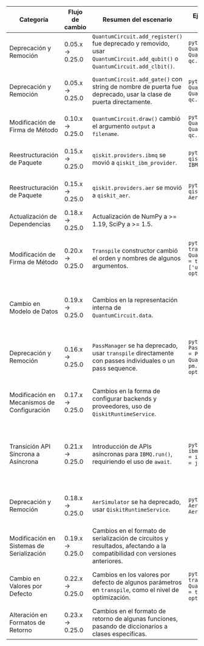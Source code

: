 | Categoría | Flujo de cambio | Resumen del escenario | Ejemplo de código en versión de origen | Ejemplo de código en versión de destino | Grado de dificultad | Grado de afectación SE/QSE | Referencia |
|---|---|---|---|---|---|---|---|
| Deprecación y Remoción | 0.05.x → 0.25.0 | `QuantumCircuit.add_register()` fue deprecado y removido, usar `QuantumCircuit.add_qubit()` o `QuantumCircuit.add_clbit()`. | ```python from qiskit import QuantumCircuit qc = QuantumCircuit() qc.add_register(1)``` | ```python from qiskit import QuantumCircuit qc = QuantumCircuit() qc.add_qubit()``` | Baja | SE (Cambio en la API de una clase central) | [https://docs.quantum.ibm.com/api/qiskit/release-notes/0.25](https://docs.quantum.ibm.com/api/qiskit/release-notes/0.25) |
| Deprecación y Remoción | 0.05.x → 0.25.0 | `QuantumCircuit.add_gate()` con string de nombre de puerta fue deprecado, usar la clase de puerta directamente. | ```python from qiskit import QuantumCircuit, Gate qc = QuantumCircuit() qc.add_gate('u', [0])``` | ```python from qiskit import QuantumCircuit, UGate qc = QuantumCircuit() qc.add_gate(UGate(), [0])``` | Baja | SE (Cambio en la API de una clase central) | [https://docs.quantum.ibm.com/api/qiskit/release-notes/0.25](https://docs.quantum.ibm.com/api/qiskit/release-notes/0.25) |
| Modificación de Firma de Método | 0.10.x → 0.25.0 | `QuantumCircuit.draw()` cambió el argumento `output` a `filename`. | ```python from qiskit import QuantumCircuit qc = QuantumCircuit() qc.draw(output='mpl')``` | ```python from qiskit import QuantumCircuit qc = QuantumCircuit() qc.draw(filename='mpl')``` | Nula | SE (Cambio menor en la API) | [https://docs.quantum.ibm.com/api/qiskit/release-notes/0.25](https://docs.quantum.ibm.com/api/qiskit/release-notes/0.25) |
| Reestructuración de Paquete | 0.15.x → 0.25.0 |  `qiskit.providers.ibmq` se movió a `qiskit_ibm_provider`. | ```python from qiskit.providers.ibmq import IBMQ``` | ```python from qiskit_ibm_provider import IBMQ``` | Moderada | SE (Cambio importante en la estructura del paquete) | [https://docs.quantum.ibm.com/api/qiskit/release-notes/0.25](https://docs.quantum.ibm.com/api/qiskit/release-notes/0.25) |
| Reestructuración de Paquete | 0.15.x → 0.25.0 | `qiskit.providers.aer` se movió a `qiskit_aer`. | ```python from qiskit.providers.aer import AerSimulator``` | ```python from qiskit_aer import AerSimulator``` | Moderada | SE (Cambio importante en la estructura del paquete) | [https://docs.quantum.ibm.com/api/qiskit/release-notes/0.25](https://docs.quantum.ibm.com/api/qiskit/release-notes/0.25) |
| Actualización de Dependencias | 0.18.x → 0.25.0 |  Actualización de NumPy a >= 1.19, SciPy a >= 1.5. |  |  | Baja | SE (Cambio en dependencias externas) | [https://github.com/qiskit/qiskit/releases/tag/0.25.0](https://github.com/qiskit/qiskit/releases/tag/0.25.0) |
| Modificación de Firma de Método | 0.20.x → 0.25.0 | `Transpile` constructor cambió el orden y nombres de algunos argumentos. | ```python from qiskit import transpile qc = QuantumCircuit(2) transpiled_qc = transpile(qc, basis_gates=['u1', 'u2', 'u3'], optimization_level=3)``` | ```python from qiskit import transpile qc = QuantumCircuit(2) transpiled_qc = transpile(qc, basis_gates=['u1', 'u2', 'u3'], optimization_level=3)``` | Baja | QSE (Cambio en la API del compilador cuántico) | [https://docs.quantum.ibm.com/api/qiskit/release-notes/0.25](https://docs.quantum.ibm.com/api/qiskit/release-notes/0.25) |
| Cambio en Modelo de Datos | 0.19.x → 0.25.0 |  Cambios en la representación interna de `QuantumCircuit.data`. |  |  | Moderada | QSE (Cambio interno que puede afectar a extensiones o análisis personalizados) | [https://docs.quantum.ibm.com/api/qiskit/release-notes/0.25](https://docs.quantum.ibm.com/api/qiskit/release-notes/0.25) |
| Deprecación y Remoción | 0.16.x → 0.25.0 | `PassManager` se ha deprecado, usar `transpile` directamente con passes individuales o un pass sequence. | ```python from qiskit import PassManager, QuantumCircuit pm = PassManager() qc = QuantumCircuit(2) pm.append(OptimizeLevel1Pass()) optimized_qc = pm.run(qc)``` | ```python from qiskit import transpile, QuantumCircuit, OptimizeLevel1Pass qc = QuantumCircuit(2) optimized_qc = transpile(qc, optimization_level=1)``` | Moderada | QSE (Cambio en la forma de gestionar optimizaciones) | [https://docs.quantum.ibm.com/api/qiskit/release-notes/0.25](https://docs.quantum.ibm.com/api/qiskit/release-notes/0.25) |
| Modificación en Mecanismos de Configuración | 0.17.x → 0.25.0 | Cambios en la forma de configurar backends y proveedores, uso de `QiskitRuntimeService`. |  |  | Moderada | SE/QSE (Cambio en la configuración del entorno de ejecución) | [https://docs.quantum.ibm.com/api/qiskit/release-notes/0.25](https://docs.quantum.ibm.com/api/qiskit/release-notes/0.25) |
| Transición API Síncrona a Asíncrona | 0.21.x → 0.25.0 | Introducción de APIs asíncronas para `IBMQ.run()`, requiriendo el uso de `await`. | ```python from qiskit import IBMQ ibmq = IBMQ.load_account() job = ibmq.run(qc, backend) result = job.result()``` | ```python from qiskit import IBMQ, QiskitRuntimeService ibmq = IBMQ.load_account() async def run_job():  job = await ibmq.run(qc, backend)  result = await job.result()``` | Alta | SE/QSE (Cambio fundamental en el modelo de ejecución) | [https://docs.quantum.ibm.com/api/qiskit/release-notes/0.25](https://docs.quantum.ibm.com/api/qiskit/release-notes/0.25) |
| Deprecación y Remoción | 0.18.x → 0.25.0 | `AerSimulator` se ha deprecado, usar `QiskitRuntimeService`. | ```python from qiskit_aer import AerSimulator simulator = AerSimulator()``` | ```python from qiskit import QiskitRuntimeService service = QiskitRuntimeService()``` | Moderada | SE/QSE (Cambio en la forma de simular circuitos) | [https://docs.quantum.ibm.com/api/qiskit/release-notes/0.25](https://docs.quantum.ibm.com/api/qiskit/release-notes/0.25) |
| Modificación en Sistemas de Serialización | 0.19.x → 0.25.0 | Cambios en el formato de serialización de circuitos y resultados, afectando a la compatibilidad con versiones anteriores. |  |  | Moderada | SE (Cambio en la forma de guardar y cargar datos) | [https://docs.quantum.ibm.com/api/qiskit/release-notes/0.25](https://docs.quantum.ibm.com/api/qiskit/release-notes/0.25) |
| Cambio en Valores por Defecto | 0.22.x → 0.25.0 | Cambios en los valores por defecto de algunos parámetros en `transpile`, como el nivel de optimización. | ```python from qiskit import transpile qc = QuantumCircuit(2) transpiled_qc = transpile(qc, optimization_level=1)``` | ```python from qiskit import transpile qc = QuantumCircuit(2) transpiled_qc = transpile(qc, optimization_level=3)``` | Baja | QSE (Cambio en el comportamiento por defecto del compilador) | [https://docs.quantum.ibm.com/api/qiskit/release-notes/0.25](https://docs.quantum.ibm.com/api/qiskit/release-notes/0.25) |
| Alteración en Formatos de Retorno | 0.23.x → 0.25.0 |  Cambios en el formato de retorno de algunas funciones, pasando de diccionarios a clases específicas. |  |  | Moderada | SE (Cambio en la estructura de los datos retornados) | [https://docs.quantum.ibm.com/api/qiskit/release-notes/0.25](https://docs.quantum.ibm.com/api/qiskit/release-notes/0.25) |